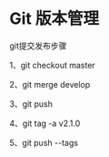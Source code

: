 # Git 版本管理

git提交发布步骤

1、git checkout master

2、git merge develop

3、git push

4、git tag -a v2.1.0

5、git push --tags

